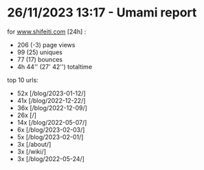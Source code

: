 # 26/11/2023 13:17 - Umami report
for www.shifeiti.com [24h] :

 - 206 (-3) page views
 - 99 (25) uniques
 - 77 (17) bounces
 - 4h 44'' (27' 42'') totaltime


top 10 urls:
 - 52x [/blog/2023-01-12/]
 - 41x [/blog/2022-12-22/]
 - 36x [/blog/2022-12-09/]
 - 26x [/]
 - 14x [/blog/2022-05-07/]
 - 6x [/blog/2023-02-03/]
 - 5x [/blog/2023-02-01/]
 - 3x [/about/]
 - 3x [/wiki/]
 - 3x [/blog/2022-05-24/]


